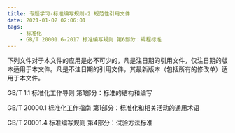 ```yaml
---
title: 专题学习-标准编写规则-2 规范性引用文件
date: 2021-01-02 02:06:01
tags: 
	- 标准化
	- GB/T 20001.6-2017 标准编写规则 第6部分：规程标准
---
```




下列文件对于本文件的应用是必不可少的，凡是注日期的引用文件，仅注日期的版本适用于本文件。凡是不注日期的引用文件，其最新版本（包括所有的修改单）适用于本文件。

GB/T 1.1 标准化工作导则 第1部分：标准的结构和编写

GB/T 20000.1 标准化工作指南 第1部分：标准化和相关活动的通用术语

GB/T 20001.4 标准编写规则 第4部分：试验方法标准

